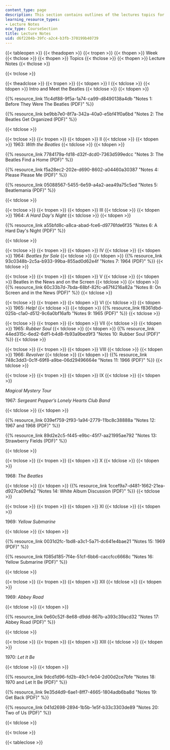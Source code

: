```yaml
---
content_type: page
description: This section contains outlines of the lectures topics for the course.
learning_resource_types:
- Lecture Notes
ocw_type: CourseSection
title: Lecture Notes
uid: d6f2204b-39fc-a2c4-b3fb-370199b40739
---
```


{{< tableopen >}}
{{< theadopen >}}
{{< tropen >}}
{{< thopen >}}
Week
{{< thclose >}}
{{< thopen >}}
Topics
{{< thclose >}}
{{< thopen >}}
Lecture Notes
{{< thclose >}}

{{< trclose >}}

{{< theadclose >}}
{{< tropen >}}
{{< tdopen >}}
I
{{< tdclose >}}
{{< tdopen >}}
Intro and Meet the Beatles
{{< tdclose >}}
{{< tdopen >}}


{{% resource_link 11c4df88-9f5a-1a74-ca99-d8490138a4db "Notes 1: Before They Were The Beatles (PDF)" %}}

{{% resource_link be9bb7e0-8f7a-342a-40a0-e5bf41f0a6bd "Notes 2: The Beatles Get Organized (PDF)" %}}


{{< tdclose >}}

{{< trclose >}}
{{< tropen >}}
{{< tdopen >}}
II
{{< tdclose >}}
{{< tdopen >}}
1963: _With the Beatles_
{{< tdclose >}}
{{< tdopen >}}


{{% resource_link 7784179a-fd18-d32f-dcd0-7363d599edcc "Notes 3: The Beatles Find a Home (PDF)" %}}

{{% resource_link f5a28ec2-202e-d690-8602-a04460a30387 "Notes 4: Please Please Me (PDF)" %}}

{{% resource_link 05088567-5455-6e59-a4a2-aea49a75c5ed "Notes 5: Beatlemania (PDF)" %}}


{{< tdclose >}}

{{< trclose >}}
{{< tropen >}}
{{< tdopen >}}
III
{{< tdclose >}}
{{< tdopen >}}
1964: _A Hard Day's Night_
{{< tdclose >}}
{{< tdopen >}}


{{% resource_link a55bfd8c-a8ca-abad-fce6-d9776fde6f35 "Notes 6: A Hard Day's Night (PDF)" %}}


{{< tdclose >}}

{{< trclose >}}
{{< tropen >}}
{{< tdopen >}}
IV
{{< tdclose >}}
{{< tdopen >}}
1964: _Beatles for Sale_
{{< tdclose >}}
{{< tdopen >}}
{{% resource_link 93c0348b-2c5a-b933-99ba-855ad0d62e4f "Notes 7: 1964 (PDF)" %}}
{{< tdclose >}}

{{< trclose >}}
{{< tropen >}}
{{< tdopen >}}
V
{{< tdclose >}}
{{< tdopen >}}
Beatles in the News and on the Screen
{{< tdclose >}}
{{< tdopen >}}
{{% resource_link 60c33b7d-7bda-68bf-82fc-a67f4216a82a "Notes 8: On Screen and in the News (PDF)" %}}
{{< tdclose >}}

{{< trclose >}}
{{< tropen >}}
{{< tdopen >}}
VI
{{< tdclose >}}
{{< tdopen >}}
1965: _Help!_
{{< tdclose >}}
{{< tdopen >}}
{{% resource_link f8361dbd-025b-c1a0-d512-9c6a0bf16afb "Notes 9: 1965 (PDF)" %}}
{{< tdclose >}}

{{< trclose >}}
{{< tropen >}}
{{< tdopen >}}
VII
{{< tdclose >}}
{{< tdopen >}}
1965: _Rubber Soul_
{{< tdclose >}}
{{< tdopen >}}
{{% resource_link 44ed315c-6ed2-6df1-b4d8-fb93a9bed9f3 "Notes 10: Rubber Soul (PDF)" %}}
{{< tdclose >}}

{{< trclose >}}
{{< tropen >}}
{{< tdopen >}}
VIII
{{< tdclose >}}
{{< tdopen >}}
1966: _Revolver_
{{< tdclose >}}
{{< tdopen >}}
{{% resource_link 748c3dd3-0c1f-69f8-a9be-06d29496664e "Notes 11: 1966 (PDF)" %}}
{{< tdclose >}}

{{< trclose >}}
{{< tropen >}}
{{< tdopen >}}
IX
{{< tdclose >}}
{{< tdopen >}}


_Magical Mystery Tour_

1967: _Sergeant Pepper’s Lonely Hearts Club Band_


{{< tdclose >}}
{{< tdopen >}}


{{% resource_link 039ef759-2f93-1a94-2779-11bc8c38888a "Notes 12: 1967 and 1968 (PDF)" %}}

{{% resource_link 89d2e2c5-f445-e9bc-45f7-aa21995ae792 "Notes 13: Strawberry Fields (PDF)" %}}


{{< tdclose >}}

{{< trclose >}}
{{< tropen >}}
{{< tdopen >}}
X
{{< tdclose >}}
{{< tdopen >}}


1968: _The Beatles_


{{< tdclose >}}
{{< tdopen >}}
{{% resource_link 1ccef9a7-d481-1662-21ea-d927ca09efa2 "Notes 14: White Album Discussion (PDF)" %}}
{{< tdclose >}}

{{< trclose >}}
{{< tropen >}}
{{< tdopen >}}
XI
{{< tdclose >}}
{{< tdopen >}}


1969: _Yellow Submarine_


{{< tdclose >}}
{{< tdopen >}}


{{% resource_link 0031d2fc-1bd8-a3c1-5a71-dc641e4bae21 "Notes 15: 1969 (PDF)" %}}

{{% resource_link f085d185-7f4e-51cf-6bb6-caccfcc6668c "Notes 16: Yellow Submarine (PDF)" %}}


{{< tdclose >}}

{{< trclose >}}
{{< tropen >}}
{{< tdopen >}}
XII
{{< tdclose >}}
{{< tdopen >}}


1969: _Abbey Road_


{{< tdclose >}}
{{< tdopen >}}


{{% resource_link 0e60c52f-8e68-d9dd-867b-a393c39acd32 "Notes 17: Abbey Road (PDF)" %}}


{{< tdclose >}}

{{< trclose >}}
{{< tropen >}}
{{< tdopen >}}
XIII
{{< tdclose >}}
{{< tdopen >}}


1970: _Let It Be_


{{< tdclose >}}
{{< tdopen >}}


{{% resource_link 9dcd1d96-fd2b-49c1-fe04-2d00d2ce7bfe "Notes 18: 1970 and Let It Be (PDF)" %}}

{{% resource_link 9e35d4d9-6ae1-8ff7-4665-1804adb6ba8d "Notes 19: Get Back (PDF)" %}}

{{% resource_link 041d2698-2894-1b5b-1e5f-b33c3303de89 "Notes 20: Two of Us (PDF)" %}}


{{< tdclose >}}

{{< trclose >}}

{{< tableclose >}}